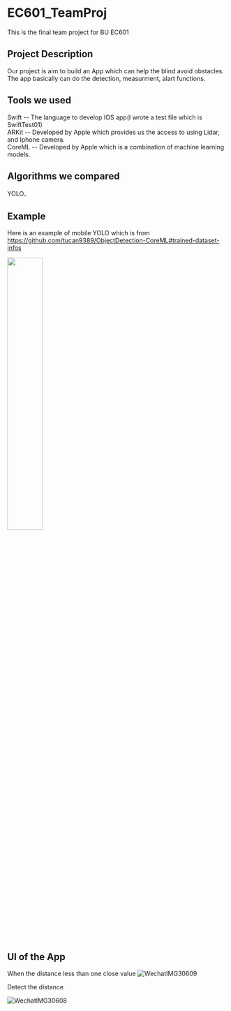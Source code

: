 # EC601_TeamProj
This is the final team project for BU EC601

## Project Description
Our project is aim to build an App which can help the blind avoid obstacles.
The app basically can do the detection, measurment, alart functions.

## Tools we used
Swift -- The language to develop IOS app(I wrote a test file which is SwiftTest01)<br>
ARKit -- Developed by Apple which provides us the access to using Lidar, and Iphone camera.<br>
CoreML -- Developed by Apple which is a combination of machine learning models.

## Algorithms we compared
YOLO、


## Example
Here is an example of mobile YOLO which is from https://github.com/tucan9389/ObjectDetection-CoreML#trained-dataset-infos

<img src="https://user-images.githubusercontent.com/48322294/198395458-f4eb4a53-bc7c-4415-b38c-f8db70121ff8.PNG" width ="40%">


## UI of the App

When the distance less than one close value
![WechatIMG30609](https://user-images.githubusercontent.com/48322294/206728828-87798c6c-0c16-430b-b607-5352d69dbbfd.png)


Detect the distance

![WechatIMG30608](https://user-images.githubusercontent.com/48322294/206728852-1df6417b-8e0a-4fb0-9183-64105a367797.png)

